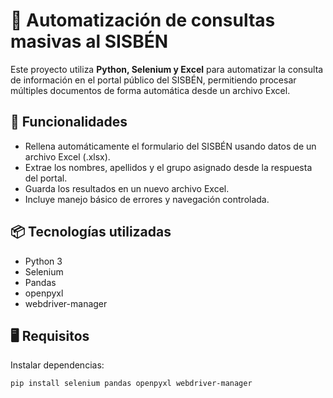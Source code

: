 # 🧾 Automatización de consultas masivas al SISBÉN

Este proyecto utiliza **Python, Selenium y Excel** para automatizar la consulta de información en el portal público del SISBÉN, permitiendo procesar múltiples documentos de forma automática desde un archivo Excel.

## 🚀 Funcionalidades

- Rellena automáticamente el formulario del SISBÉN usando datos de un archivo Excel (.xlsx).
- Extrae los nombres, apellidos y el grupo asignado desde la respuesta del portal.
- Guarda los resultados en un nuevo archivo Excel.
- Incluye manejo básico de errores y navegación controlada.

## 📦 Tecnologías utilizadas

- Python 3
- Selenium
- Pandas
- openpyxl
- webdriver-manager

## 🖥️ Requisitos

Instalar dependencias:

```bash
pip install selenium pandas openpyxl webdriver-manager
